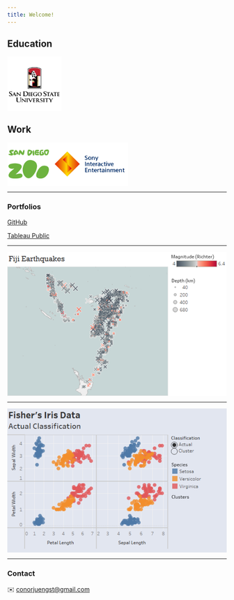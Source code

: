 ```yaml
---
title: Welcome!
---
```


## Education

<img src="https://raw.githubusercontent.com/CMJ828/cmj828.github.io/master/SDSU.jpg" width="125" align="middle" title="Bachelor of Science in Statistics">

## Work

<img src="https://raw.githubusercontent.com/CMJ828/cmj828.github.io/master/SDZ.jpg" height="100" align="middle" title="Cash Office Assistant"><img src="https://raw.githubusercontent.com/CMJ828/cmj828.github.io/master/SIE.jpg" height="100" align="middle" title="Project Administrator">

---

### Portfolios

[GitHub](https://github.com/CMJ828/portfolio)

[Tableau Public](https://public.tableau.com/profile/conor.juengst)

---

[<img src="https://raw.githubusercontent.com/CMJ828/cmj828.github.io/master/Fiji Earthquakes.png" align="middle" title="Click for Interactive Version">](https://public.tableau.com/profile/conor.juengst#!/vizhome/FijiEarthquakes/FijiEarthquakes)

---

[<img src="https://raw.githubusercontent.com/CMJ828/cmj828.github.io/master/Fisher's Iris Data.png" align="middle" title="Click for Interactive Version">](https://public.tableau.com/profile/conor.juengst#!/vizhome/FishersIrisData-Cluster/FishersIrisData)

---

### Contact

:envelope: conorjuengst@gmail.com
